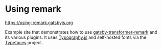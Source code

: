 # Using remark

https://using-remark.gatsbyjs.org

Example site that demonstrates how to use [gatsby-transformer-remark][1] and its
various plugins. It uses [Typography.js][2] and self-hosted fonts via the
[Typefaces][3] project.

[1]: https://www.gatsbyjs.org/packages/gatsby-transformer-remark/
[2]: https://github.com/KyleAMathews/typography.js
[3]: https://github.com/KyleAMathews/typefaces
